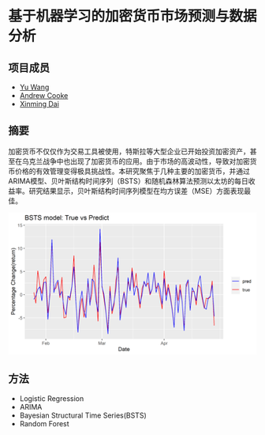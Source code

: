 # 基于机器学习的加密货币市场预测与数据分析

## 项目成员
* [Yu Wang](https://github.com/yw6010)
* [Andrew Cooke](https://github.com/aj-cooke)
* [Xinming Dai](https://github.com/Xinming-Dai)


## 摘要
加密货币不仅仅作为交易工具被使用，特斯拉等大型企业已开始投资加密资产，甚至在乌克兰战争中也出现了加密货币的应用。由于市场的高波动性，导致对加密货币价格的有效管理变得极具挑战性。本研究聚焦于几种主要的加密货币，并通过ARIMA模型、贝叶斯结构时间序列（BSTS）和随机森林算法预测以太坊的每日收益率。研究结果显示，贝叶斯结构时间序列模型在均方误差（MSE）方面表现最佳。

<img src="https://github.com/Xinming-Dai/cryptocurrency-value-prediction/blob/main/figures/bsts_true_and_predict.png" width="800" />

## 方法
* Logistic Regression
* ARIMA
* Bayesian Structural Time Series(BSTS)
* Random Forest
